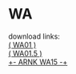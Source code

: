 # WA

download links: <br>
[( WA01 )](https://www.dropbox.com/s/nq7mqkesetu1s4i/WA01.osk?dl=0) <br>
[( WA01.5 )](https://www.dropbox.com/s/7gc215ptivdcb6i/WA01.5.osk?dl=0) <br>
[+- ARNK WA15 -+](https://www.dropbox.com/s/hzhv29p661e5kk5/%2B-%20ARNK%20WA15%20-%2B.osk?dl=0)
